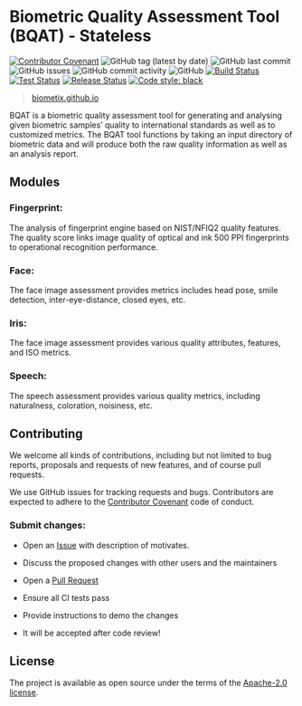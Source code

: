 Biometric Quality Assessment Tool (BQAT) - Stateless
==============================================

[![Contributor Covenant](https://img.shields.io/badge/Contributor%20Covenant-2.1-4baaaa.svg)](code_of_conduct.md)
<img alt="GitHub tag (latest by date)" src="https://img.shields.io/github/v/tag/biometix/bqat-stateless">
<img alt="GitHub last commit" src="https://img.shields.io/github/last-commit/biometix/bqat-stateless">
<img alt="GitHub issues" src="https://img.shields.io/github/issues-raw/biometix/bqat-stateless">
<img alt="GitHub commit activity" src="https://img.shields.io/github/commit-activity/m/biometix/bqat-stateless">
<img alt="GitHub" src="https://img.shields.io/github/license/biometix/bqat-stateless">
[![Build Status](https://github.com/Biometix/bqat-stateless/actions/workflows/build.yml/badge.svg)](https://github.com/Biometix/bqat-stateless/actions/workflows/build.yml)
[![Test Status](https://github.com/Biometix/bqat-stateless/actions/workflows/test.yml/badge.svg)](https://github.com/Biometix/bqat-stateless/actions/workflows/test.yml)
[![Release Status](https://github.com/Biometix/bqat-stateless/actions/workflows/release.yml/badge.svg)](https://github.com/Biometix/bqat-stateless/actions/workflows/release.yml)
[![Code style: black](https://img.shields.io/badge/code%20style-black-000000.svg)](https://github.com/psf/black)

> [biometix.github.io](https://biometix.github.io/)

BQAT is a biometric quality assessment tool for generating and analysing given biometric samples’ quality to international standards as well as to customized metrics. The BQAT tool functions by taking an input directory of biometric data and will produce both the raw quality information as well as an analysis report.

## __Modules__

### Fingerprint:

The analysis of fingerprint engine based on NIST/NFIQ2 quality features. The quality score links image quality of optical and ink 500 PPI fingerprints to operational recognition performance.

### Face:

The face image assessment provides metrics includes head pose, smile detection, inter-eye-distance, closed eyes, etc.

### Iris:

The face image assessment provides various quality attributes, features, and ISO metrics.

### Speech:

The speech assessment provides various quality metrics, including naturalness, coloration, noisiness, etc.

## __Contributing__

We welcome all kinds of contributions, including but not limited to bug reports, proposals and requests of new features, and of course pull requests.

We use GitHub issues for tracking requests and bugs. Contributors are expected to adhere to the [Contributor Covenant](http://contributor-covenant.org) code of conduct.

### Submit changes:

- Open an [Issue](https://github.com/Biometix/bqat-stateless/issues) with description of motivates.

- Discuss the proposed changes with other users and the maintainers

- Open a [Pull Request](https://github.com/Biometix/bqat-stateless/pulls)

- Ensure all CI tests pass

- Provide instructions to demo the changes

- It will be accepted after code review!

## __License__

The project is available as open source under the terms of the [Apache-2.0 license](https://www.apache.org/licenses/LICENSE-2.0.html).
